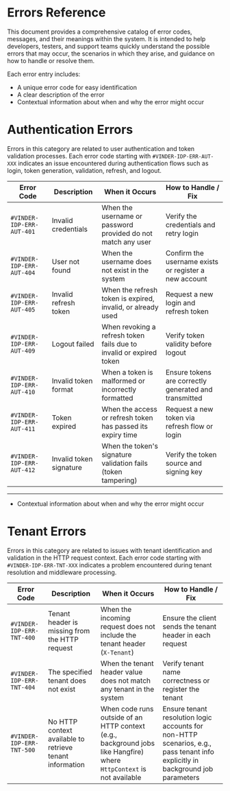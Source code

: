 # Errors Reference

This document provides a comprehensive catalog of error codes, messages, and their meanings within the system. It is intended to help developers, testers, and support teams quickly understand the possible errors that may occur, the scenarios in which they arise, and guidance on how to handle or resolve them.

Each error entry includes:  
- A unique error code for easy identification  
- A clear description of the error  
- Contextual information about when and why the error might occur

# Authentication Errors

Errors in this category are related to user authentication and token validation processes. Each error code starting with `#VINDER-IDP-ERR-AUT-XXX` indicates an issue encountered during authentication flows such as login, token generation, validation, refresh, and logout.


| Error Code                | Description                                                     | When it Occurs                                                       | How to Handle / Fix                                              |
|---------------------------|-----------------------------------------------------------------|---------------------------------------------------------------------|-----------------------------------------------------------------|
| `#VINDER-IDP-ERR-AUT-401` | Invalid credentials                                             | When the username or password provided do not match any user       | Verify the credentials and retry login                          |
| `#VINDER-IDP-ERR-AUT-404` | User not found                                                 | When the username does not exist in the system                      | Confirm the username exists or register a new account           |
| `#VINDER-IDP-ERR-AUT-405` | Invalid refresh token                                          | When the refresh token is expired, invalid, or already used        | Request a new login and refresh token                           |
| `#VINDER-IDP-ERR-AUT-409` | Logout failed                                                 | When revoking a refresh token fails due to invalid or expired token | Verify token validity before logout                             |
| `#VINDER-IDP-ERR-AUT-410` | Invalid token format                                          | When a token is malformed or incorrectly formatted                  | Ensure tokens are correctly generated and transmitted          |
| `#VINDER-IDP-ERR-AUT-411` | Token expired                                                | When the access or refresh token has passed its expiry time        | Request a new token via refresh flow or login                   |
| `#VINDER-IDP-ERR-AUT-412` | Invalid token signature                                      | When the token's signature validation fails (token tampering)      | Verify the token source and signing key                         |

---

- Contextual information about when and why the error might occur

# Tenant Errors

Errors in this category are related to issues with tenant identification and validation in the HTTP request context. Each error code starting with `#VINDER-IDP-ERR-TNT-XXX` indicates a problem encountered during tenant resolution and middleware processing.

| Error Code                | Description                                      | When it Occurs                                          | How to Handle / Fix                                             |
|---------------------------|------------------------------------------------|--------------------------------------------------------|----------------------------------------------------------------|
| `#VINDER-IDP-ERR-TNT-400` | Tenant header is missing from the HTTP request | When the incoming request does not include the tenant header (`X-Tenant`) | Ensure the client sends the tenant header in each request       |
| `#VINDER-IDP-ERR-TNT-404` | The specified tenant does not exist             | When the tenant header value does not match any tenant in the system | Verify tenant name correctness or register the tenant           |
| `#VINDER-IDP-ERR-TNT-500` | No HTTP context available to retrieve tenant information | When code runs outside of an HTTP context (e.g., background jobs like Hangfire) where `HttpContext` is not available | Ensure tenant resolution logic accounts for non-HTTP scenarios, e.g., pass tenant info explicitly in background job parameters |
